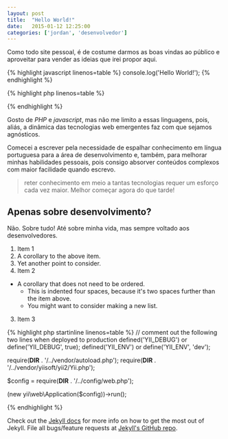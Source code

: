 ```yaml
---
layout: post
title:  "Hello World!"
date:   2015-01-12 12:25:00
categories: ['jordan', 'desenvolvedor']
---
```


Como todo site pessoal, é de costume darmos as boas vindas ao público e aproveitar
para vender as ideias que irei propor aqui.

{% highlight javascript linenos=table %}
console.log('Hello World!');
{% endhighlight %}

{% highlight php linenos=table %}
<?php echo 'Hello, world!'; ?>
{% endhighlight %}

Gosto de *PHP* e *javascript*, mas não me limito a essas linguagens, pois, aliás, 
a dinâmica das tecnologias web emergentes faz com que sejamos agnósticos.

Comecei a escrever pela necessidade de espalhar conhecimento em língua portuguesa para
a área de desenvolvimento e, também, para melhorar minhas habilidades pessoais, pois consigo 
absorver conteúdos complexos com maior facilidade quando escrevo.

> reter conhecimento em meio a tantas tecnologias requer um esforço cada vez maior. Melhor
começar agora do que tarde!

## Apenas sobre desenvolvimento?

Não. Sobre tudo! Até sobre minha vida, mas sempre voltado aos desenvolvedores.



1. Item 1
  1. A corollary to the above item.
  2. Yet another point to consider.
2. Item 2
  * A corollary that does not need to be ordered.
    * This is indented four spaces, because it's two spaces further than the item above.
    * You might want to consider making a new list.
3. Item 3

{% highlight php startinline linenos=table %}
// comment out the following two lines when deployed to production
defined('YII_DEBUG') or define('YII_DEBUG', true);
defined('YII_ENV') or define('YII_ENV', 'dev');

require(__DIR__ . '/../vendor/autoload.php');
require(__DIR__ . '/../vendor/yiisoft/yii2/Yii.php');

$config = require(__DIR__ . '/../config/web.php');

(new yii\web\Application($config))->run();

{% endhighlight %}

Check out the [Jekyll docs][jekyll] for more info on how to get the most out of Jekyll. File all bugs/feature requests at [Jekyll's GitHub repo][jekyll-gh].

[jekyll-gh]: https://github.com/mojombo/jekyll
[jekyll]:    http://jekyllrb.com
